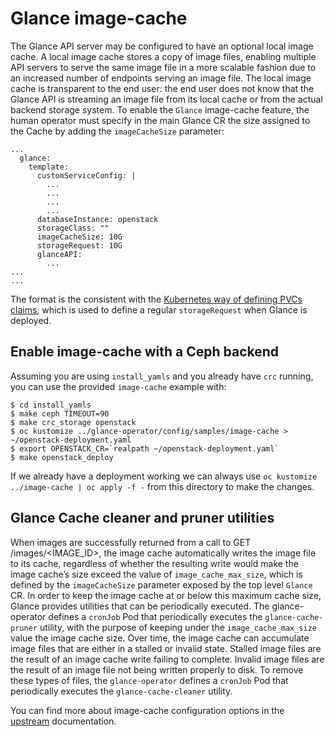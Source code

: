 # Glance image-cache

The Glance API server may be configured to have an optional local image cache.
A local image cache stores a copy of image files, enabling multiple API servers
to serve the same image file in a more scalable fashion due to an increased
number of endpoints serving an image file.
The local image cache is transparent to the end user: the end user does not know
that the Glance API is streaming an image file from its local cache or from the
actual backend storage system.
To enable the `Glance` image-cache feature, the human operator must specify in
the main Glance CR the size assigned to the Cache by adding the `imageCacheSize`
parameter:


```
...
  glance:
    template:
      customServiceConfig: |
        ...
        ...
        ...
        ...
      databaseInstance: openstack
      storageClass: ""
      imageCacheSize: 10G
      storageRequest: 10G
      glanceAPI:
        ...
...
...
```

The format is the consistent with the [Kubernetes way of defining PVCs claims](https://kubernetes.io/docs/concepts/storage/persistent-volumes/),
which is used to define a regular `storageRequest` when Glance is deployed.

## Enable image-cache with a Ceph backend

Assuming you are using `install_yamls` and you already have `crc` running, you
can use the provided `image-cache` example with:

```
$ cd install_yamls
$ make ceph TIMEOUT=90
$ make crc_storage openstack
$ oc kustomize ../glance-operator/config/samples/image-cache > ~/openstack-deployment.yaml
$ export OPENSTACK_CR=`realpath ~/openstack-deployment.yaml`
$ make openstack_deploy
```

If we already have a deployment working we can always use `oc kustomize ../image-cache | oc apply -f -`
from this directory to make the changes.

## Glance Cache cleaner and pruner utilities

When images are successfully returned from a call to GET /images/<IMAGE_ID>, the
image cache automatically writes the image file to its cache, regardless of
whether the resulting write would make the image cache’s size exceed the value
of `image_cache_max_size`, which is defined by the `imageCacheSize` parameter
exposed by the top level `Glance` CR. In order to keep the image cache at or
below this maximum cache size, Glance provides utilities that can be periodically
executed.
The glance-operator defines a `cronJob` Pod that periodically executes the
`glance-cache-pruner` utility, with the purpose of keeping under the
`image_cache_max_size` value the image cache size.
Over time, the image cache can accumulate image files that are either in a
stalled or invalid state. Stalled image files are the result of an image cache
write failing to complete. Invalid image files are the result of an image file
not being written properly to disk.
To remove these types of files, the `glance-operator` defines a `cronJob` Pod
that periodically executes the `glance-cache-cleaner` utility.

You can find more about image-cache configuration options in the
[upstream](https://docs.openstack.org/glance/latest/admin/cache.html) documentation.
